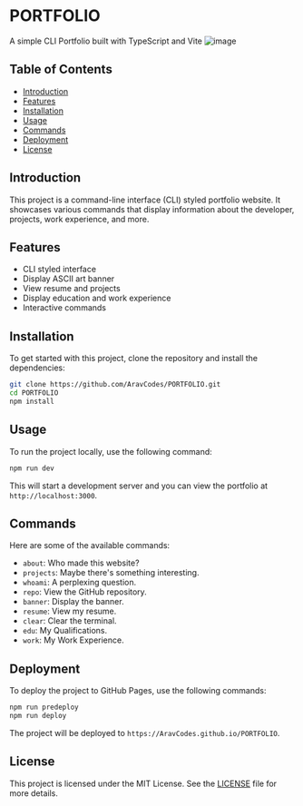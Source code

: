 # PORTFOLIO
A simple CLI Portfolio built with TypeScript and Vite
![image](https://github.com/user-attachments/assets/b0710492-c3a4-48ed-9b15-552ca5cf1011)

## Table of Contents

- [Introduction](#introduction)
- [Features](#features)
- [Installation](#installation)
- [Usage](#usage)
- [Commands](#commands)
- [Deployment](#deployment)
- [License](#license)

## Introduction

This project is a command-line interface (CLI) styled portfolio website. It showcases various commands that display information about the developer, projects, work experience, and more.

## Features

- CLI styled interface
- Display ASCII art banner
- View resume and projects
- Display education and work experience
- Interactive commands

## Installation

To get started with this project, clone the repository and install the dependencies:

```sh
git clone https://github.com/AravCodes/PORTFOLIO.git
cd PORTFOLIO
npm install
```

## Usage

To run the project locally, use the following command:

```sh
npm run dev
```

This will start a development server and you can view the portfolio at `http://localhost:3000`.

## Commands

Here are some of the available commands:

- `about`: Who made this website?
- `projects`: Maybe there's something interesting.
- `whoami`: A perplexing question.
- `repo`: View the GitHub repository.
- `banner`: Display the banner.
- `resume`: View my resume.
- `clear`: Clear the terminal.
- `edu`: My Qualifications.
- `work`: My Work Experience.

## Deployment

To deploy the project to GitHub Pages, use the following commands:
```sh
npm run predeploy
npm run deploy
```

The project will be deployed to `https://AravCodes.github.io/PORTFOLIO`.

## License

This project is licensed under the MIT License. See the [LICENSE](LICENSE) file for more details.
